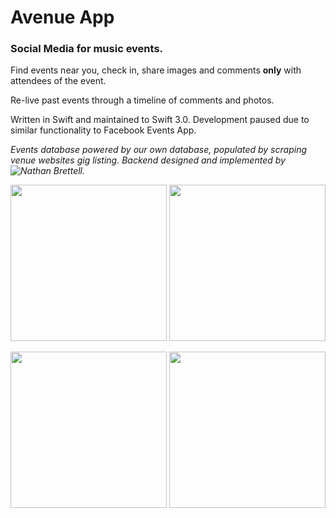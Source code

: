 # Avenue App
  
### Social Media for music events.

Find events near you, check in, share images and comments **only** with attendees of the event.

Re-live past events through a timeline of comments and photos.

Written in Swift and maintained to Swift 3.0. Development paused due to similar functionality to Facebook Events App.

_Events database powered by our own database, populated by scraping venue websites gig listing. Backend designed and implemented by ![Nathan Brettell](https://github.com/nbrettell)._

<img src="https://s3.eu-west-2.amazonaws.com/neil-oliver-github/Avenue_App/find_gig.png" width="250"> <img src="https://s3.eu-west-2.amazonaws.com/neil-oliver-github/Avenue_App/profile_page.png" width="250">

<img src="https://s3.eu-west-2.amazonaws.com/neil-oliver-github/Avenue_App/gig_page.png" width="250"> <img src="https://s3.eu-west-2.amazonaws.com/neil-oliver-github/Avenue_App/past_events.png" width="250">
